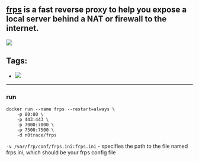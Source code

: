 ## [frps](https://github.com/fatedier/frp) is a fast reverse proxy to help you expose a local server behind a NAT or firewall to the internet.

[![](https://images.microbadger.com/badges/image/n0trace/frps.svg)](https://microbadger.com/images/n0trace/frps "Get your own image badge on microbadger.com")


## Tags:
* [![](https://images.microbadger.com/badges/version/n0trace/frps.svg)](https://microbadger.com/images/n0trace/frps "Get your own version badge on microbadger.com")


---
### run

```
docker run --name frps --restart=always \
	-p 80:80 \
	-p 443:443 \
	-p 7000:7000 \
	-p 7500:7500 \
	-d n0trace/frps
```

`-v /var/frp/conf/frps.ini:frps.ini` -  specifies the path to the file named frps.ini, which should be your frps config file
